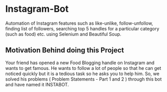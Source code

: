 # Instagram-Bot

Automation of Instagram features such as like-unlike, follow-unfollow, finding list of followers, searching top 5 handles for a particular category (such as food) etc. using Selenium and Beautiful Soup.

## Motivation Behind doing this Project

Your friend has opened a new Food Blogging handle on Instagram and wants to get famous. He wants to follow a lot of people so that he can get noticed quickly but it is a tedious task so he asks you to help him. So, we solved his problems ( Problem Statements - Part 1 and 2 ) through this bot and have named it INSTABOT. 
